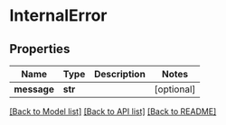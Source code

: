 # InternalError

## Properties
Name | Type | Description | Notes
------------ | ------------- | ------------- | -------------
**message** | **str** |  | [optional] 

[[Back to Model list]](README.md#documentation-for-models) [[Back to API list]](README.md#documentation-for-api-endpoints) [[Back to README]](README.md)


